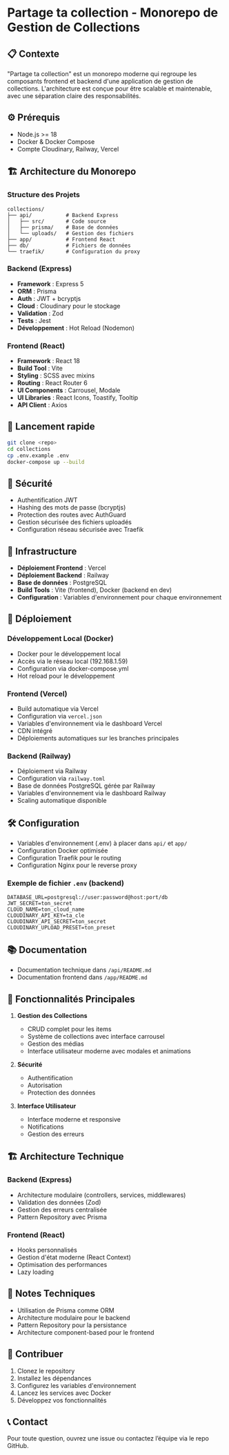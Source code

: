 # Partage ta collection - Monorepo de Gestion de Collections

## 📋 Contexte
"Partage ta collection" est un monorepo moderne qui regroupe les composants frontend et backend d'une application de gestion de collections. L'architecture est conçue pour être scalable et maintenable, avec une séparation claire des responsabilités.

## ⚙️ Prérequis

- Node.js >= 18
- Docker & Docker Compose
- Compte Cloudinary, Railway, Vercel

## 🏗️ Architecture du Monorepo

### Structure des Projets

```
collections/
├── api/           # Backend Express
│   ├── src/       # Code source
│   ├── prisma/    # Base de données
│   └── uploads/   # Gestion des fichiers
├── app/           # Frontend React
├── db/            # Fichiers de données
└── traefik/       # Configuration du proxy
```

### Backend (Express)

- **Framework** : Express 5
- **ORM** : Prisma
- **Auth** : JWT + bcryptjs
- **Cloud** : Cloudinary pour le stockage
- **Validation** : Zod
- **Tests** : Jest
- **Développement** : Hot Reload (Nodemon)

### Frontend (React)

- **Framework** : React 18
- **Build Tool** : Vite
- **Styling** : SCSS avec mixins
- **Routing** : React Router 6
- **UI Components** : Carrousel, Modale
- **UI Libraries** : React Icons, Toastify, Tooltip
- **API Client** : Axios

## 🚦 Lancement rapide

```bash
git clone <repo>
cd collections
cp .env.example .env
docker-compose up --build
```

## 🔐 Sécurité

- Authentification JWT
- Hashing des mots de passe (bcryptjs)
- Protection des routes avec AuthGuard
- Gestion sécurisée des fichiers uploadés
- Configuration réseau sécurisée avec Traefik

## 🚀 Infrastructure

- **Déploiement Frontend** : Vercel
- **Déploiement Backend** : Railway
- **Base de données** : PostgreSQL
- **Build Tools** : Vite (frontend), Docker (backend en dev)
- **Configuration** : Variables d'environnement pour chaque environnement

## 🚀 Déploiement

### Développement Local (Docker)
- Docker pour le développement local
- Accès via le réseau local (192.168.1.59)
- Configuration via docker-compose.yml
- Hot reload pour le développement

### Frontend (Vercel)
- Build automatique via Vercel
- Configuration via `vercel.json`
- Variables d'environnement via le dashboard Vercel
- CDN intégré
- Déploiements automatiques sur les branches principales

### Backend (Railway)
- Déploiement via Railway
- Configuration via `railway.toml`
- Base de données PostgreSQL gérée par Railway
- Variables d'environnement via le dashboard Railway
- Scaling automatique disponible

## 🛠️ Configuration

- Variables d'environnement (.env) à placer dans `api/` et `app/`
- Configuration Docker optimisée
- Configuration Traefik pour le routing
- Configuration Nginx pour le reverse proxy

### Exemple de fichier `.env` (backend)

```
DATABASE_URL=postgresql://user:password@host:port/db
JWT_SECRET=ton_secret
CLOUD_NAME=ton_cloud_name
CLOUDINARY_API_KEY=ta_cle
CLOUDINARY_API_SECRET=ton_secret
CLOUDINARY_UPLOAD_PRESET=ton_preset
```

## 📚 Documentation

- Documentation technique dans `/api/README.md`
- Documentation frontend dans `/app/README.md`

## 🎯 Fonctionnalités Principales

1. **Gestion des Collections**
   - CRUD complet pour les items
   - Système de collections avec interface carrousel
   - Gestion des médias
   - Interface utilisateur moderne avec modales et animations

2. **Sécurité**
   - Authentification
   - Autorisation
   - Protection des données

3. **Interface Utilisateur**
   - Interface moderne et responsive
   - Notifications
   - Gestion des erreurs

## 🏗️ Architecture Technique

### Backend (Express)

- Architecture modulaire (controllers, services, middlewares)
- Validation des données (Zod)
- Gestion des erreurs centralisée
- Pattern Repository avec Prisma

### Frontend (React)

- Hooks personnalisés
- Gestion d'état moderne (React Context)
- Optimisation des performances
- Lazy loading

## 📝 Notes Techniques

- Utilisation de Prisma comme ORM
- Architecture modulaire pour le backend
- Pattern Repository pour la persistance
- Architecture component-based pour le frontend

## 🤝 Contribuer

1. Clonez le repository
2. Installez les dépendances
3. Configurez les variables d'environnement
4. Lancez les services avec Docker
5. Développez vos fonctionnalités

## 📞 Contact

Pour toute question, ouvrez une issue ou contactez l’équipe via le repo GitHub.
